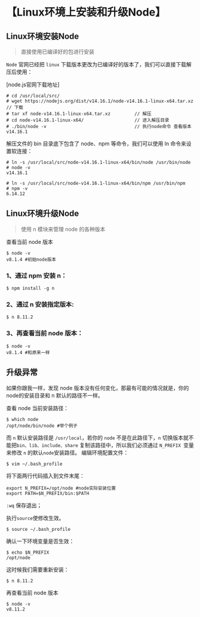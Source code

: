 # 【Linux环境上安装和升级Node】

## Linux环境安装Node

> 直接使用已编译好的包进行安装

`Node` 官网已经把 `linux` 下载版本更改为已编译好的版本了，我们可以直接下载解压后使用：

[node.js官网下载地址]

```shell
# cd /usr/local/src/
# wget https://nodejs.org/dist/v14.16.1/node-v14.16.1-linux-x64.tar.xz    // 下载
# tar xf node-v14.16.1-linux-x64.tar.xz         // 解压
# cd node-v14.16.1-linux-x64/                   // 进入解压目录
# ./bin/node -v                                 // 执行node命令 查看版本
v14.16.1
```

解压文件的 bin 目录底下包含了 node、npm 等命令，我们可以使用 ln 命令来设置软连接：

```shell
# ln -s /usr/local/src/node-v14.16.1-linux-x64/bin/node /usr/bin/node
# node -v
v14.16.1

# ln -s /usr/local/src/node-v14.16.1-linux-x64/bin/npm /usr/bin/npm
# npm -v
6.14.12

```

## Linux环境升级Node

> 使用 n 模块来管理 node 的各种版本

查看当前 node 版本

```shell
$ node -v
v8.1.4 #初始node版本
```

### 1、通过 npm 安装 n：

```shell
$ npm install -g n
```
### 2、通过 n 安装指定版本:

```shell
$ n 8.11.2
```

### 3、再查看当前 node 版本：

```shell 
$ node -v
v8.1.4 #和原来一样
```
## 升级异常
如果你跟我一样，发现 node 版本没有任何变化，那最有可能的情况就是，你的node的安装目录和 n 默认的路径不一样。

查看 node 当前安装路径：

```shell
$ which node
/opt/node/bin/node #举个例子
```

而 `n` 默认安装路径是 `/usr/local`，若你的 `node` 不是在此路径下，`n` 切换版本就不能把`bin、lib、include、share` 复制该路径中，所以我们必须通过 `N_PREFIX `变量来修改 `n` 的默认`node`安装路径。
编辑环境配置文件：

```shell
$ vim ~/.bash_profile
```

将下面两行代码插入到文件末尾：

```
export N_PREFIX=/opt/node #node实际安装位置
export PATH=$N_PREFIX/bin:$PATH
```
`:wq` 保存退出；

执行`source`使修改生效。

```
$ source ~/.bash_profile
```
确认一下环境变量是否生效：

```shell
$ echo $N_PREFIX
/opt/node
```
这时候我们需要重新安装：

```
$ n 8.11.2
```

再查看当前 node 版本

```shell
$ node -v
v8.11.2
```